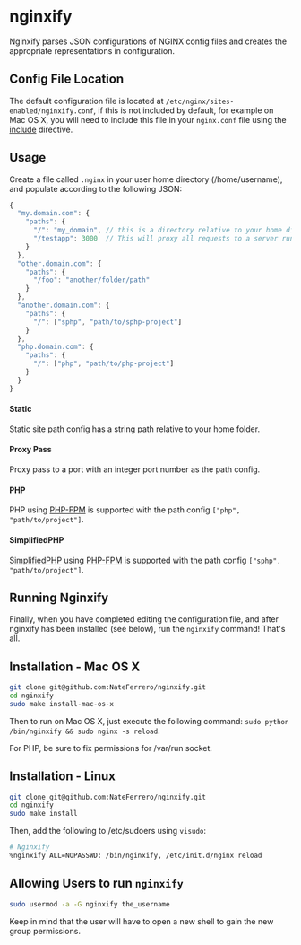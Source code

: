 nginxify
========

Nginxify parses JSON configurations of NGINX config files and creates the appropriate representations in configuration.

## Config File Location

The default configuration file is located at `/etc/nginx/sites-enabled/nginxify.conf`, if this is not included by default, for example on Mac OS X, you will need to include this file in your `nginx.conf` file using the [include](http://nginx.org/en/docs/ngx_core_module.html#include) directive.

## Usage

Create a file called `.nginx` in your user home directory (/home/username), and populate according to the following JSON:

```js
{
  "my.domain.com": {
    "paths": {
      "/": "my_domain", // this is a directory relative to your home directory,
      "/testapp": 3000  // This will proxy all requests to a server running on port 3000
    }
  },
  "other.domain.com": {
    "paths": {
      "/foo": "another/folder/path"
    }
  },
  "another.domain.com": {
    "paths": {
      "/": ["sphp", "path/to/sphp-project"]
    }
  },
  "php.domain.com": {
    "paths": {
      "/": ["php", "path/to/php-project"]
    }
  }
}
```
#### Static

Static site path config has a string path relative to your home folder.

#### Proxy Pass

Proxy pass to a port with an integer port number as the path config.

#### PHP

PHP using [PHP-FPM](http://php-fpm.org/) is supported with the path config `["php", "path/to/project"]`.

#### SimplifiedPHP

[SimplifiedPHP](https://github.com/NateFerrero/simplified-php) using [PHP-FPM](http://php-fpm.org/) is supported with the path config `["sphp", "path/to/project"]`.

## Running Nginxify

Finally, when you have completed editing the configuration file, and after nginxify has been installed (see below), run the `nginxify` command! That's all.

## Installation - Mac OS X

```bash
git clone git@github.com:NateFerrero/nginxify.git
cd nginxify
sudo make install-mac-os-x
```

Then to run on Mac OS X, just execute the following command: `sudo python /bin/nginxify && sudo nginx -s reload`.

For PHP, be sure to fix permissions for /var/run socket.

## Installation - Linux

```bash
git clone git@github.com:NateFerrero/nginxify.git
cd nginxify
sudo make install
```

Then, add the following to /etc/sudoers using `visudo`:

```bash
# Nginxify
%nginxify ALL=NOPASSWD: /bin/nginxify, /etc/init.d/nginx reload
```


## Allowing Users to run `nginxify`

```bash
sudo usermod -a -G nginxify the_username
```

Keep in mind that the user will have to open a new shell to gain the new group permissions.
